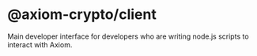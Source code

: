 # @axiom-crypto/client

Main developer interface for developers who are writing node.js scripts to interact with Axiom.